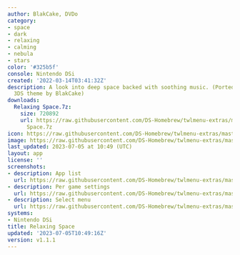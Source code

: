 ```yaml
---
author: BlakCake, DVDo
category:
- space
- dark
- relaxing
- calming
- nebula
- stars
color: '#325b5f'
console: Nintendo DSi
created: '2022-03-14T03:41:32Z'
description: A look into deep space backed with soothing music. (Ported from an old
  3DS theme by BlakCake)
downloads:
  Relaxing Space.7z:
    size: 720892
    url: https://raw.githubusercontent.com/DS-Homebrew/twlmenu-extras/master/_nds/TWiLightMenu/dsimenu/themes/Relaxing
      Space.7z
icon: https://raw.githubusercontent.com/DS-Homebrew/twlmenu-extras/master/_nds/TWiLightMenu/dsimenu/themes/meta/Relaxing%20Space/icon.png
image: https://raw.githubusercontent.com/DS-Homebrew/twlmenu-extras/master/_nds/TWiLightMenu/dsimenu/themes/meta/Relaxing%20Space/icon.png
last_updated: 2023-07-05 at 10:49 (UTC)
layout: app
license: ''
screenshots:
- description: App list
  url: https://raw.githubusercontent.com/DS-Homebrew/twlmenu-extras/master/_nds/TWiLightMenu/dsimenu/themes/meta/Relaxing%20Space/screenshots/app-list.png
- description: Per game settings
  url: https://raw.githubusercontent.com/DS-Homebrew/twlmenu-extras/master/_nds/TWiLightMenu/dsimenu/themes/meta/Relaxing%20Space/screenshots/per-game-settings.png
- description: Select menu
  url: https://raw.githubusercontent.com/DS-Homebrew/twlmenu-extras/master/_nds/TWiLightMenu/dsimenu/themes/meta/Relaxing%20Space/screenshots/select-menu.png
systems:
- Nintendo DSi
title: Relaxing Space
updated: '2023-07-05T10:49:16Z'
version: v1.1.1
---
```

